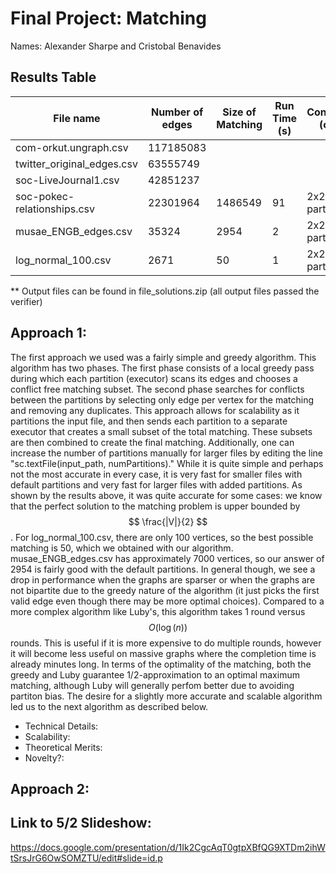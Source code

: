 # Final Project: Matching

Names: Alexander Sharpe and Cristobal Benavides

## Results Table

|           File name           |        Number of edges       | Size of Matching | Run Time (s)| Configuration (cores,_) | Algorithm
| ------------------------------| ---------------------------- | --- | ----| ---| --- |
| com-orkut.ungraph.csv         | 117185083                    | | | |  |
| twitter_original_edges.csv    | 63555749                     | | | | |
| soc-LiveJournal1.csv          | 42851237                     | | | | |
| soc-pokec-relationships.csv   | 22301964                     | 1486549 | 91 | 2x2, 200 partitions| GreedyMaxMatch|
| musae_ENGB_edges.csv          | 35324                        | 2954 | 2 | 2x2, Default partitions | GreedyMaxMatch |
| log_normal_100.csv            | 2671                         | 50 | 1 | 2x2, Default partitions | GreedyMaxMatch|

** Output files can be found in file_solutions.zip (all output files passed the verifier) 
  
## Approach 1: 

The first approach we used was a fairly simple and greedy algorithm. This algorithm has two phases. The first phase consists of a local greedy pass during which each partition (executor) scans its edges and chooses a conflict free matching subset. The second phase searches for conflicts between the partitions by selecting only edge per vertex for the matching and removing any duplicates. This approach allows for scalability as it partitions the input file, and then sends each partition to a separate executor that creates a small subset of the total matching. These subsets are then combined to create the final matching. Additionally, one can increase the number of partitions manually for larger files by editing the line "sc.textFile(input_path, numPartitions)." While it is quite simple and perhaps not the most accurate in every case, it is very fast for smaller files with default partitions and very fast for larger files with added partitions. As shown by the results above, it was quite accurate for some cases: we know that the perfect solution to the matching problem is upper bounded by $$ \frac{|V|}{2} $$. For log_normal_100.csv, there are only 100 vertices, so the best possible matching is 50, which we obtained with our algorithm. musae_ENGB_edges.csv has approximately 7000 vertices, so our answer of 2954 is fairly good with the default partitions. In general though, we see a drop in performance when the graphs are sparser or when the graphs are not bipartite due to the greedy nature of the algorithm (it just picks the first valid edge even though there may be more optimal choices). Compared to a more complex algorithm like Luby's, this algorithm takes 1 round versus $$O(\log(n))$$ rounds. This is useful if it is more expensive to do multiple rounds, however it will become less useful on massive graphs where the completion time is already minutes long. In terms of the optimality of the matching, both the greedy and Luby guarantee 1/2-approximation to an optimal maximum matching, although Luby will generally perfom better due to avoiding partiton bias. The desire for a slightly more accurate and scalable algorithm led us to the next algorithm as described below.

- Technical Details: 
- Scalability:
- Theoretical Merits:
- Novelty?:

## Approach 2: 

## Link to 5/2 Slideshow: 

https://docs.google.com/presentation/d/1Ik2CgcAqT0gtpXBfQG9XTDm2ihWtSrsJrG6OwSOMZTU/edit#slide=id.p

